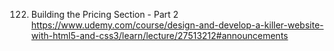 122. Building the Pricing Section - Part 2
https://www.udemy.com/course/design-and-develop-a-killer-website-with-html5-and-css3/learn/lecture/27513212#announcements



